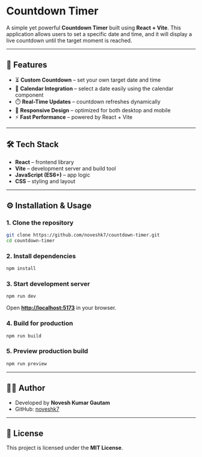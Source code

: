 # Countdown Timer

A simple yet powerful **Countdown Timer** built using **React + Vite**. This application allows users to set a specific date and time, and it will display a live countdown until the target moment is reached.

---

## 🚀 Features

* ⏳ **Custom Countdown** – set your own target date and time
* 📅 **Calendar Integration** – select a date easily using the calendar component
* ⏱️ **Real-Time Updates** – countdown refreshes dynamically
* 🎨 **Responsive Design** – optimized for both desktop and mobile
* ⚡ **Fast Performance** – powered by React + Vite

---

## 🛠️ Tech Stack

* **React** – frontend library
* **Vite** – development server and build tool
* **JavaScript (ES6+)** – app logic
* **CSS** – styling and layout

---

## ⚙️ Installation & Usage

### 1. Clone the repository

```bash
git clone https://github.com/noveshk7/countdown-timer.git
cd countdown-timer
```

### 2. Install dependencies

```bash
npm install
```

### 3. Start development server

```bash
npm run dev
```

Open **[http://localhost:5173](http://localhost:5173)** in your browser.

### 4. Build for production

```bash
npm run build
```

### 5. Preview production build

```bash
npm run preview
```

---

## 👨‍💻 Author

- Developed by **Novesh Kumar Gautam**
- GitHub: [noveshk7](https://github.com/noveshk7)

---

## 📄 License

This project is licensed under the **MIT License**.
